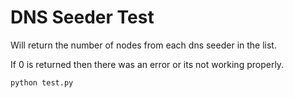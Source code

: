 # DNS Seeder Test
Will return the number of nodes from each dns seeder in the list.

If 0 is returned then there was an error or its not working properly.

```
python test.py
```
